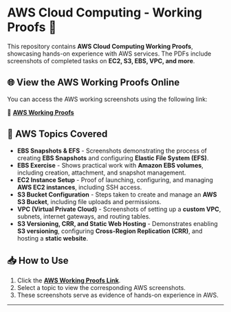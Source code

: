 # AWS Cloud Computing - Working Proofs 📁

This repository contains **AWS Cloud Computing Working Proofs**, showcasing hands-on experience with AWS services. The PDFs include screenshots of completed tasks on **EC2, S3, EBS, VPC, and more**.

## 🌐 View the AWS Working Proofs Online
You can access the AWS working screenshots using the following link:

🔗 **[AWS Working Proofs](https://cheruthanreddy.github.io/CloudComputing_AWS/)**

## 📌 AWS Topics Covered

- **EBS Snapshots & EFS** - Screenshots demonstrating the process of creating **EBS Snapshots** and configuring **Elastic File System (EFS)**.
- **EBS Exercise** - Shows practical work with **Amazon EBS volumes**, including creation, attachment, and snapshot management.
- **EC2 Instance Setup** - Proof of launching, configuring, and managing **AWS EC2 instances**, including SSH access.
- **S3 Bucket Configuration** - Steps taken to create and manage an **AWS S3 Bucket**, including file uploads and permissions.
- **VPC (Virtual Private Cloud)** - Screenshots of setting up a **custom VPC**, subnets, internet gateways, and routing tables.
- **S3 Versioning, CRR, and Static Web Hosting** - Demonstrates enabling **S3 versioning**, configuring **Cross-Region Replication (CRR)**, and hosting a **static website**.

## 📥 How to Use
1. Click the **[AWS Working Proofs Link](https://cheruthanreddy.github.io/CloudComputing_AWS/)**.
2. Select a topic to view the corresponding AWS screenshots.
3. These screenshots serve as evidence of hands-on experience in AWS.

---
